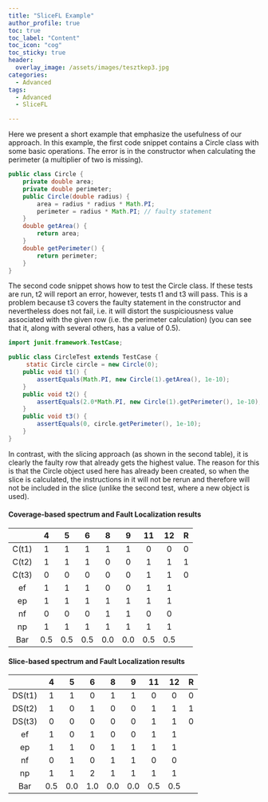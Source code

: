 ```yaml
---
title: "SliceFL Example"
author_profile: true
toc: true
toc_label: "Content"
toc_icon: "cog"
toc_sticky: true
header:
  overlay_image: /assets/images/tesztkep3.jpg
categories:
  - Advanced
tags:
  - Advanced
  - SliceFL

---
```

Here we present a short example that emphasize the usefulness of our approach.
In this example, the first code snippet contains a Circle class with some basic operations. The error is in the constructor when calculating the perimeter (a multiplier of two is missing). 


```java
public class Circle {
    private double area;
    private double perimeter;
    public Circle(double radius) {
        area = radius * radius * Math.PI;
        perimeter = radius * Math.PI; // faulty statement
    }
    double getArea() {
        return area;
    }
    double getPerimeter() {
        return perimeter;
    }
}
```
The second code snippet shows how to test the Circle class. If these tests are run, t2 will report an error, however, tests t1 and t3 will pass. This is a problem because t3 covers the faulty statement in the constructor and nevertheless does not fail, i.e. it will distort the suspiciousness value associated with the given row (i.e. the perimeter calculation) (you can see that it, along with several others, has a value of 0.5).

```java
import junit.framework.TestCase;

public class CircleTest extends TestCase {
	 static Circle circle = new Circle(0);
    public void t1() {
        assertEquals(Math.PI, new Circle(1).getArea(), 1e-10);
    }
    public void t2() {
        assertEquals(2.0*Math.PI, new Circle(1).getPerimeter(), 1e-10);
    }
    public void t3() {
        assertEquals(0, circle.getPerimeter(), 1e-10);
    }
}
```

In contrast, with the slicing approach (as shown in the second table), it is clearly the faulty row that already gets the highest value. The reason for this is that the Circle object used here has already been created, so when the slice is calculated, the instructions in it will not be rerun and therefore will not be included in the slice (unlike the second test, where a new object is used).

#### Coverage-based spectrum and Fault Localization results

|       |  4  |  5  |  6  |  8  |  9  |  11 |  12 | R |
|:-----:|:---:|:---:|:---:|:---:|:---:|:---:|:---:|:-:|
| C(t1) |  1  |  1  |  1  |  1  |  1  |  0  |  0  | 0 |
| C(t2) |  1  |  1  |  1  |  0  |  0  |  1  |  1  | 1 |
| C(t3) |  0  |  0  |  0  |  0  |  0  |  1  |  1  | 0 |
| ef    |  1  |  1  |  1  |  0  |  0  |  1  |  1  |   |
| ep    |  1  |  1  |  1  |  1  |  1  |  1  |  1  |   |
| nf    |  0  |  0  |  0  |  1  |  1  |  0  |  0  |   |
| np    |  1  |  1  |  1  |  1  |  1  |  1  |  1  |   |
| Bar   | 0.5 | 0.5 | 0.5 | 0.0 | 0.0 | 0.5 | 0.5 |   |

#### Slice-based spectrum and Fault Localization results

|        |  4  |  5  |  6  |  8  |  9  |  11 |  12 | R |
|:------:|:---:|:---:|:---:|:---:|:---:|:---:|:---:|:-:|
| DS(t1) |  1  |  1  |  0  |  1  |  1  |  0  |  0  | 0 |
| DS(t2) |  1  |  0  |  1  |  0  |  0  |  1  |  1  | 1 |
| DS(t3) |  0  |  0  |  0  |  0  |  0  |  1  |  1  | 0 |
| ef     |  1  |  0  |  1  |  0  |  0  |  1  |  1  |   |
| ep     |  1  |  1  |  0  |  1  |  1  |  1  |  1  |   |
| nf     |  0  |  1  |  0  |  1  |  1  |  0  |  0  |   |
| np     |  1  |  1  |  2  |  1  |  1  |  1  |  1  |   |
| Bar    | 0.5 | 0.0 | 1.0 | 0.0 | 0.0 | 0.5 | 0.5 |   |